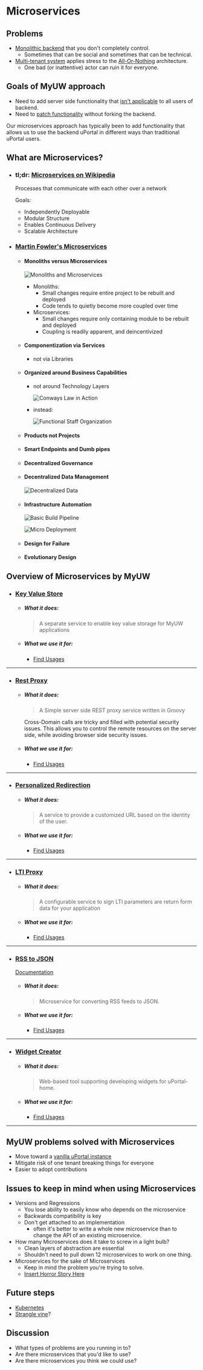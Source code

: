 # Microservices

## Problems
* [Monolithic backend][TODO] that you don't completely control.
  * Sometimes that can be social and sometimes that can be technical.
* [Multi-tenant system][TODO] applies stress to the [All-Or-Nothing][TODO] architecture.
  * One bad (or inattentive) actor can ruin it for everyone.

## Goals of MyUW approach
* Need to add server side functionality that [isn't applicable][TODO] to all users of backend.
* Need to [patch functionality][TODO] without forking the backend.

Our microservices approach has typically been to add functionality that allows
us to use the backend uPortal in different ways than traditional uPortal users.

## What are Microservices?
* ### tl;dr: [Microservices on Wikipedia]
  Processes that communicate with each other over a network

  Goals:
  * Independently Deployable
  * Modular Structure
  * Enables Continuous Delivery
  * Scalable Architecture

* ### [Martin Fowler's Microservices]
  * #### Monoliths versus Microservices

    ![Monoliths and Microservices]

    * Monoliths:
      * Small changes require entire project to be rebuilt and deployed
      * Code tends to quietly become more coupled over time
    * Microservices:
      * Small changes require only containing module to be rebuilt and deployed
      * Coupling is readily apparent, and deincentivized

  * #### Componentization via Services
    * not via Libraries

  * #### Organized around Business Capabilities
    * not around Technology Layers

      ![Conways Law in Action]

    * instead:

      ![Functional Staff Organization]

  * #### Products not Projects

  * #### Smart Endpoints and Dumb pipes

  * #### Decentralized Governance

  * #### Decentralized Data Management

    ![Decentralized Data]

  * #### Infrastructure Automation

    ![Basic Build Pipeline]

    ![Micro Deployment]

  * #### Design for Failure

  * #### Evolutionary Design


## Overview of Microservices by MyUW
* ### [Key Value Store]
  * ##### What it does:
    > A separate service to enable key value storage for MyUW applications

  * ##### What we use it for:
    * [Find Usages][TODO]

---
* ### [Rest Proxy]
  * ##### What it does:
    > A Simple server side REST proxy service written in Groovy

    Cross-Domain calls are tricky and filled with potential security issues.
    This allows you to control the remote resources on the server side, while
    avoiding browser side security issues.

  * ##### What we use it for:
    * [Find Usages][TODO]

---
* ### [Personalized Redirection]
  * ##### What it does:
    > A service to provide a customized URL based on the identity of the user.

  * ##### What we use it for:
    * [Find Usages][TODO]

---
* ### [LTI Proxy]
  * ##### What it does:
    > A configurable service to sign LTI parameters are return form data for your application

  * ##### What we use it for:
    * [Find Usages][TODO]

---
* ### [RSS to JSON]
  [Documentation](https://uw-madison-doit.github.io/rssToJson/)
  * ##### What it does:
    > Microservice for converting RSS feeds to JSON.

  * ##### What we use it for:
    * [Find Usages][TODO]

---
* ### [Widget Creator]
  * ##### What it does:
    > Web-based tool supporting developing widgets for uPortal-home.

  * ##### What we use it for:
    * [Find Usages][TODO]
---

## MyUW problems solved with Microservices
* Move toward a [vanilla uPortal instance][TODO]
* Mitigate risk of one tenant breaking things for everyone
* Easier to adopt contributions

## Issues to keep in mind when using Microservices
* Versions and Regressions
  * You lose ability to easily know who depends on the microservice
  * Backwards compatibility is key
  * Don't get attached to an implementation
    * often it's better to write a whole new microservice than to change the API
      of an existing microservice.
* How many Microservices does it take to screw in a light bulb?
  * Clean layers of abstraction are essential
  * Shouldn't need to pull down 12 microservices to work on one thing.
* Microservices for the sake of Microservices
  * Keep in mind the problem you're trying to solve.
  * [Insert Horror Story Here][TODO]

## Future steps
* [Kubernetes][TODO]
* [Strangle vine][TODO]?

## Discussion
* What types of problems are you running in to?
* Are there microservices that you'd like to use?
* Are there microservices you think we could use?

<!-- MyUW Github Repositories -->
[Rest Proxy]: https://github.com/UW-Madison-DoIT/rest-proxy (Rest Proxy Github Repository)
[Key Value Store]: https://github.com/UW-Madison-DoIT/KeyValueStore (Key Value Store Github Repository)
[LTI Proxy]: https://github.com/UW-Madison-DoIT/lti-proxy (LTI Proxy Github Repository)
[Personalized Redirection]:  https://github.com/UW-Madison-DoIT/personalizedRedirection (Personalized Redirection Github Repository)
[RSS to JSON]: https://github.com/UW-Madison-DoIT/rssToJson (RSS to JSON Github Repository)
[Widget Creator]: https://github.com/UW-Madison-DoIT/widget-creator (Widget Creator Github Repository)

<!-- External Links -->
[Martin Fowler's Microservices]: https://martinfowler.com/articles/microservices.html (Martin Fowler's Microservices)
[Microservices on Wikipedia]: https://en.wikipedia.org/wiki/Microservices (Wikipedia: Microservices)

<!-- Images -->
[Monoliths and Microservices]: https://martinfowler.com/articles/microservices/images/sketch.png (Monoliths and Microservices)
[Conways Law In Action]: https://martinfowler.com/articles/microservices/images/conways-law.png (Conway's Law in Action)
[Functional Staff Organization]: https://martinfowler.com/articles/microservices/images/PreferFunctionalStaffOrganization.png (Service boundaries reinforced by team boundaries)
[Decentralized Data]: https://martinfowler.com/articles/microservices/images/decentralised-data.png (Decentralized Data Management)
[Basic Build Pipeline]: https://martinfowler.com/articles/microservices/images/basic-pipeline.png (Basic Build Pipeline)
[Micro Deployment]: https://martinfowler.com/articles/microservices/images/micro-deployment.png (Micro Deployment)


<!-- TODO Marker -->
[TODO]: # (Elaborate on this!)
